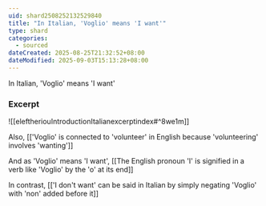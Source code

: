 ```yaml
---
uid: shard2508252132529840
title: "In Italian, 'Voglio' means 'I want'"
type: shard
categories:
  - sourced
dateCreated: 2025-08-25T21:32:52+08:00
dateModified: 2025-09-03T15:13:28+08:00
---
```

In Italian, 'Voglio' means 'I want'

### Excerpt
![[eleftheriouIntroductionItalianexcerptindex#^8we1m]]

Also, [['Voglio' is connected to 'volunteer' in English because 'volunteering' involves 'wanting']]

And as 'Voglio' means 'I want', [[The English pronoun 'I' is signified in a verb like 'Voglio' by the 'o' at its end]]

In contrast, [['I don't want' can be said in Italian by simply negating 'Voglio' with 'non' added before it]]